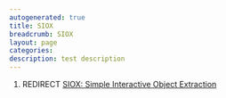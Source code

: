 ```yaml
---
autogenerated: true
title: SIOX
breadcrumb: SIOX
layout: page
categories: 
description: test description
---
```


1.  REDIRECT [SIOX: Simple Interactive Object Extraction](SIOX__Simple_Interactive_Object_Extraction)
